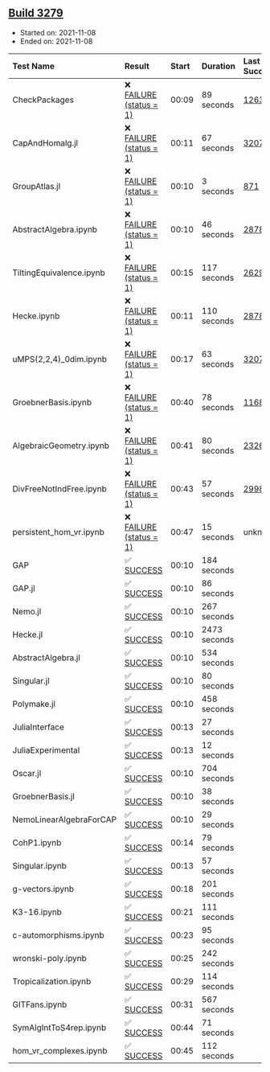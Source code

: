 ## [Build 3279](https://oscarci.mathematik.uni-kl.de/job/oscar-stable/3279/)

* Started on: 2021-11-08
* Ended on: 2021-11-08

| Test Name    | Result | Start | Duration | Last Success | First Failure |
|:-------------|:-------|:------|:---------|:-------------|:--------------|
| CheckPackages | ❌ [FAILURE (status = 1)](https://oscarci.mathematik.uni-kl.de/job/oscar-stable/3279/artifact/logs/build-3279/CheckPackages.log) | 00:09 | 89 seconds | [1263](https://oscarci.mathematik.uni-kl.de/job/oscar-stable/1263/) | [1264](https://oscarci.mathematik.uni-kl.de/job/oscar-stable/1264/) |
| CapAndHomalg.jl | ❌ [FAILURE (status = 1)](https://oscarci.mathematik.uni-kl.de/job/oscar-stable/3279/artifact/logs/build-3279/CapAndHomalg.jl.log) | 00:11 | 67 seconds | [3207](https://oscarci.mathematik.uni-kl.de/job/oscar-stable/3207/) | [3208](https://oscarci.mathematik.uni-kl.de/job/oscar-stable/3208/) |
| GroupAtlas.jl | ❌ [FAILURE (status = 1)](https://oscarci.mathematik.uni-kl.de/job/oscar-stable/3279/artifact/logs/build-3279/GroupAtlas.jl.log) | 00:10 | 3 seconds | [871](https://oscarci.mathematik.uni-kl.de/job/oscar-stable/871/) | [872](https://oscarci.mathematik.uni-kl.de/job/oscar-stable/872/) |
| AbstractAlgebra.ipynb | ❌ [FAILURE (status = 1)](https://oscarci.mathematik.uni-kl.de/job/oscar-stable/3279/artifact/logs/build-3279/AbstractAlgebra.ipynb.log) | 00:10 | 46 seconds | [2878](https://oscarci.mathematik.uni-kl.de/job/oscar-stable/2878/) | [2879](https://oscarci.mathematik.uni-kl.de/job/oscar-stable/2879/) |
| TiltingEquivalence.ipynb | ❌ [FAILURE (status = 1)](https://oscarci.mathematik.uni-kl.de/job/oscar-stable/3279/artifact/logs/build-3279/TiltingEquivalence.ipynb.log) | 00:15 | 117 seconds | [2629](https://oscarci.mathematik.uni-kl.de/job/oscar-stable/2629/) | [2630](https://oscarci.mathematik.uni-kl.de/job/oscar-stable/2630/) |
| Hecke.ipynb | ❌ [FAILURE (status = 1)](https://oscarci.mathematik.uni-kl.de/job/oscar-stable/3279/artifact/logs/build-3279/Hecke.ipynb.log) | 00:11 | 110 seconds | [2878](https://oscarci.mathematik.uni-kl.de/job/oscar-stable/2878/) | [2879](https://oscarci.mathematik.uni-kl.de/job/oscar-stable/2879/) |
| uMPS(2,2,4)_0dim.ipynb | ❌ [FAILURE (status = 1)](https://oscarci.mathematik.uni-kl.de/job/oscar-stable/3279/artifact/logs/build-3279/uMPS-2-2-4-_0dim.ipynb.log) | 00:17 | 63 seconds | [3207](https://oscarci.mathematik.uni-kl.de/job/oscar-stable/3207/) | [3208](https://oscarci.mathematik.uni-kl.de/job/oscar-stable/3208/) |
| GroebnerBasis.ipynb | ❌ [FAILURE (status = 1)](https://oscarci.mathematik.uni-kl.de/job/oscar-stable/3279/artifact/logs/build-3279/GroebnerBasis.ipynb.log) | 00:40 | 78 seconds | [1168](https://oscarci.mathematik.uni-kl.de/job/oscar-stable/1168/) | [1169](https://oscarci.mathematik.uni-kl.de/job/oscar-stable/1169/) |
| AlgebraicGeometry.ipynb | ❌ [FAILURE (status = 1)](https://oscarci.mathematik.uni-kl.de/job/oscar-stable/3279/artifact/logs/build-3279/AlgebraicGeometry.ipynb.log) | 00:41 | 80 seconds | [2326](https://oscarci.mathematik.uni-kl.de/job/oscar-stable/2326/) | [2327](https://oscarci.mathematik.uni-kl.de/job/oscar-stable/2327/) |
| DivFreeNotIndFree.ipynb | ❌ [FAILURE (status = 1)](https://oscarci.mathematik.uni-kl.de/job/oscar-stable/3279/artifact/logs/build-3279/DivFreeNotIndFree.ipynb.log) | 00:43 | 57 seconds | [2998](https://oscarci.mathematik.uni-kl.de/job/oscar-stable/2998/) | [2999](https://oscarci.mathematik.uni-kl.de/job/oscar-stable/2999/) |
| persistent_hom_vr.ipynb | ❌ [FAILURE (status = 1)](https://oscarci.mathematik.uni-kl.de/job/oscar-stable/3279/artifact/logs/build-3279/persistent_hom_vr.ipynb.log) | 00:47 | 15 seconds | unknown | unknown |
| GAP | ✅ [SUCCESS](https://oscarci.mathematik.uni-kl.de/job/oscar-stable/3279/artifact/logs/build-3279/GAP.log) | 00:10 | 184 seconds |  |  |
| GAP.jl | ✅ [SUCCESS](https://oscarci.mathematik.uni-kl.de/job/oscar-stable/3279/artifact/logs/build-3279/GAP.jl.log) | 00:10 | 86 seconds |  |  |
| Nemo.jl | ✅ [SUCCESS](https://oscarci.mathematik.uni-kl.de/job/oscar-stable/3279/artifact/logs/build-3279/Nemo.jl.log) | 00:10 | 267 seconds |  |  |
| Hecke.jl | ✅ [SUCCESS](https://oscarci.mathematik.uni-kl.de/job/oscar-stable/3279/artifact/logs/build-3279/Hecke.jl.log) | 00:10 | 2473 seconds |  |  |
| AbstractAlgebra.jl | ✅ [SUCCESS](https://oscarci.mathematik.uni-kl.de/job/oscar-stable/3279/artifact/logs/build-3279/AbstractAlgebra.jl.log) | 00:10 | 534 seconds |  |  |
| Singular.jl | ✅ [SUCCESS](https://oscarci.mathematik.uni-kl.de/job/oscar-stable/3279/artifact/logs/build-3279/Singular.jl.log) | 00:10 | 80 seconds |  |  |
| Polymake.jl | ✅ [SUCCESS](https://oscarci.mathematik.uni-kl.de/job/oscar-stable/3279/artifact/logs/build-3279/Polymake.jl.log) | 00:10 | 458 seconds |  |  |
| JuliaInterface | ✅ [SUCCESS](https://oscarci.mathematik.uni-kl.de/job/oscar-stable/3279/artifact/logs/build-3279/JuliaInterface.log) | 00:13 | 27 seconds |  |  |
| JuliaExperimental | ✅ [SUCCESS](https://oscarci.mathematik.uni-kl.de/job/oscar-stable/3279/artifact/logs/build-3279/JuliaExperimental.log) | 00:13 | 12 seconds |  |  |
| Oscar.jl | ✅ [SUCCESS](https://oscarci.mathematik.uni-kl.de/job/oscar-stable/3279/artifact/logs/build-3279/Oscar.jl.log) | 00:10 | 704 seconds |  |  |
| GroebnerBasis.jl | ✅ [SUCCESS](https://oscarci.mathematik.uni-kl.de/job/oscar-stable/3279/artifact/logs/build-3279/GroebnerBasis.jl.log) | 00:10 | 38 seconds |  |  |
| NemoLinearAlgebraForCAP | ✅ [SUCCESS](https://oscarci.mathematik.uni-kl.de/job/oscar-stable/3279/artifact/logs/build-3279/NemoLinearAlgebraForCAP.log) | 00:10 | 29 seconds |  |  |
| CohP1.ipynb | ✅ [SUCCESS](https://oscarci.mathematik.uni-kl.de/job/oscar-stable/3279/artifact/logs/build-3279/CohP1.ipynb.log) | 00:14 | 79 seconds |  |  |
| Singular.ipynb | ✅ [SUCCESS](https://oscarci.mathematik.uni-kl.de/job/oscar-stable/3279/artifact/logs/build-3279/Singular.ipynb.log) | 00:13 | 57 seconds |  |  |
| g-vectors.ipynb | ✅ [SUCCESS](https://oscarci.mathematik.uni-kl.de/job/oscar-stable/3279/artifact/logs/build-3279/g-vectors.ipynb.log) | 00:18 | 201 seconds |  |  |
| K3-16.ipynb | ✅ [SUCCESS](https://oscarci.mathematik.uni-kl.de/job/oscar-stable/3279/artifact/logs/build-3279/K3-16.ipynb.log) | 00:21 | 111 seconds |  |  |
| c-automorphisms.ipynb | ✅ [SUCCESS](https://oscarci.mathematik.uni-kl.de/job/oscar-stable/3279/artifact/logs/build-3279/c-automorphisms.ipynb.log) | 00:23 | 95 seconds |  |  |
| wronski-poly.ipynb | ✅ [SUCCESS](https://oscarci.mathematik.uni-kl.de/job/oscar-stable/3279/artifact/logs/build-3279/wronski-poly.ipynb.log) | 00:25 | 242 seconds |  |  |
| Tropicalization.ipynb | ✅ [SUCCESS](https://oscarci.mathematik.uni-kl.de/job/oscar-stable/3279/artifact/logs/build-3279/Tropicalization.ipynb.log) | 00:29 | 114 seconds |  |  |
| GITFans.ipynb | ✅ [SUCCESS](https://oscarci.mathematik.uni-kl.de/job/oscar-stable/3279/artifact/logs/build-3279/GITFans.ipynb.log) | 00:31 | 567 seconds |  |  |
| SymAlgIntToS4rep.ipynb | ✅ [SUCCESS](https://oscarci.mathematik.uni-kl.de/job/oscar-stable/3279/artifact/logs/build-3279/SymAlgIntToS4rep.ipynb.log) | 00:44 | 71 seconds |  |  |
| hom_vr_complexes.ipynb | ✅ [SUCCESS](https://oscarci.mathematik.uni-kl.de/job/oscar-stable/3279/artifact/logs/build-3279/hom_vr_complexes.ipynb.log) | 00:45 | 112 seconds |  |  |
